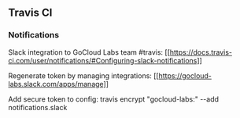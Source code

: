 ## Travis CI
### Notifications
Slack integration to GoCloud Labs team #travis:   [[https://docs.travis-ci.com/user/notifications/#Configuring-slack-notifications]]  

Regenerate token by managing integrations: [[https://gocloud-labs.slack.com/apps/manage]]  

Add secure token to config: travis encrypt "gocloud-labs:<token>" --add notifications.slack  
